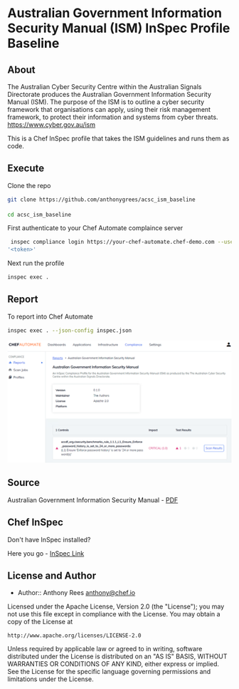 # Australian Government Information Security Manual (ISM) InSpec Profile Baseline

## About
The Australian Cyber Security Centre within the Australian Signals Directorate produces the Australian Government Information Security Manual (ISM). The purpose of the ISM is to outline a cyber security framework that organisations can apply, using their risk management framework, to protect their information and systems from cyber threats.
https://www.cyber.gov.au/ism

This is a Chef InSpec profile that takes the ISM guidelines and runs them as code.

## Execute
Clone the repo
```bash
git clone https://github.com/anthonygrees/acsc_ism_baseline

cd acsc_ism_baseline
```

First authenticate to your Chef Automate complaince server
```bash
 inspec compliance login https://your-chef-automate.chef-demo.com --user admin --insecure --token
'<token>'
```

Next run the profile
```bash
inspec exec .
```

## Report
To report into Chef Automate
```bash
inspec exec . --json-config inspec.json
```

![ISM Report](/images/ism-report.png)

## Source
Australian Government Information Security Manual - [PDF](https://www.cyber.gov.au/sites/default/files/2020-06/ISM%20-%20List%20of%20Security%20Controls%20%28June%202020%29.xml)

## Chef InSpec
Don't have InSpec installed? 

Here you go - [InSpec Link](https://downloads.chef.io/inspec)

## License and Author

* Author:: Anthony Rees <anthony@chef.io>

Licensed under the Apache License, Version 2.0 (the "License");
you may not use this file except in compliance with the License.
You may obtain a copy of the License at

    http://www.apache.org/licenses/LICENSE-2.0

Unless required by applicable law or agreed to in writing, software
distributed under the License is distributed on an "AS IS" BASIS,
WITHOUT WARRANTIES OR CONDITIONS OF ANY KIND, either express or implied.
See the License for the specific language governing permissions and
limitations under the License.

